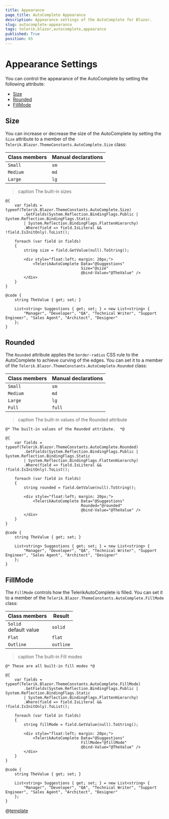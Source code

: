 ```yaml
---
title: Appearance
page_title: AutoComplete Appearance
description: Appearance settings of the AutoComplete for Blazor.
slug: autocomplete-appearance
tags: telerik,blazor,autocomplete,appearance
published: True
position: 65
---
```


# Appearance Settings

You can control the appearance of the AutoComplete by setting the following attribute:

* [Size](#size)
* [Rounded](#rounded)
* [FillMode](#fillmode)


## Size

You can increase or decrease the size of the AutoComplete by setting the `Size` attribute to a member of the `Telerik.Blazor.ThemeConstants.AutoComplete.Size` class:

| Class members | Manual declarations |
|------------|--------|
|`Small` |`sm`|
|`Medium`|`md`|
|`Large`|`lg`|

>caption The built-in sizes

````CSHTML
@{
    var fields = typeof(Telerik.Blazor.ThemeConstants.AutoComplete.Size)
        .GetFields(System.Reflection.BindingFlags.Public | System.Reflection.BindingFlags.Static
        | System.Reflection.BindingFlags.FlattenHierarchy)
        .Where(field => field.IsLiteral && !field.IsInitOnly).ToList();

    foreach (var field in fields)
    {
        string size = field.GetValue(null).ToString();

        <div style="float:left; margin: 20px;">
            <TelerikAutoComplete Data="@Suggestions"
                                 Size="@size"
                                 @bind-Value="@TheValue" />
        </div>
    }
}

@code {
    string TheValue { get; set; }

    List<string> Suggestions { get; set; } = new List<string> {
        "Manager", "Developer", "QA", "Technical Writer", "Support Engineer", "Sales Agent", "Architect", "Designer"
    };
}
````

## Rounded

The `Rounded` attribute applies the `border-radius` CSS rule to the AutoComplete to achieve curving of the edges. You can set it to a member of the `Telerik.Blazor.ThemeConstants.AutoComplete.Rounded` class:

| Class members | Manual declarations |
|------------|--------|
|`Small` |`sm`|
|`Medium`|`md`|
|`Large`|`lg`|
|`Full`|`full`|

>caption The built-in values of the Rounded attribute

````CSHTML
@* The built-in values of the Rounded attribute.  *@

@{
    var fields = typeof(Telerik.Blazor.ThemeConstants.AutoComplete.Rounded)
        .GetFields(System.Reflection.BindingFlags.Public | System.Reflection.BindingFlags.Static
        | System.Reflection.BindingFlags.FlattenHierarchy)
        .Where(field => field.IsLiteral && !field.IsInitOnly).ToList();

    foreach (var field in fields)
    {
        string rounded = field.GetValue(null).ToString();

        <div style="float:left; margin: 20px;">
            <TelerikAutoComplete Data="@Suggestions"
                                 Rounded="@rounded"
                                 @bind-Value="@TheValue" />
        </div>
    }
}

@code {
    string TheValue { get; set; }

    List<string> Suggestions { get; set; } = new List<string> {
        "Manager", "Developer", "QA", "Technical Writer", "Support Engineer", "Sales Agent", "Architect", "Designer"
    };
}
````

## FillMode

The `FillMode` controls how the TelerikAutoComplete is filled. You can set it to a member of the `Telerik.Blazor.ThemeConstants.AutoComplete.FillMode` class:

| Class members | Result |
|------------|--------|
|`Solid` <br /> default value|`solid`|
|`Flat`|`flat`|
|`Outline`|`outline`|

>caption The built-in Fill modes

````CSHTML
@* These are all built-in fill modes *@

@{
    var fields = typeof(Telerik.Blazor.ThemeConstants.AutoComplete.FillMode)
        .GetFields(System.Reflection.BindingFlags.Public | System.Reflection.BindingFlags.Static
        | System.Reflection.BindingFlags.FlattenHierarchy)
        .Where(field => field.IsLiteral && !field.IsInitOnly).ToList();

    foreach (var field in fields)
    {
        string fillMode = field.GetValue(null).ToString();

        <div style="float:left; margin: 20px;">
            <TelerikAutoComplete Data="@Suggestions"
                                 FillMode="@fillMode"
                                 @bind-Value="@TheValue" />
        </div>
    }
}

@code {
    string TheValue { get; set; }

    List<string> Suggestions { get; set; } = new List<string> {
        "Manager", "Developer", "QA", "Technical Writer", "Support Engineer", "Sales Agent", "Architect", "Designer"
    };
}
````

@[template](/_contentTemplates/common/themebuilder-section.md#appearance-themebuilder)
